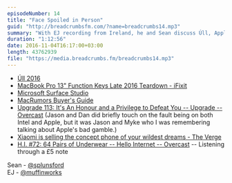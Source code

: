 ```yaml
---
episodeNumber: 14
title: "Face Spoiled in Person"
guid: "http://breadcrumbsfm.com/?name=breadcrumbs14.mp3"
summary: "With EJ recording from Ireland, he and Sean discuss Úll, Apple's MacBook Pro event, doing work you enjoy, and more."
duration: "1:12:56"
date: 2016-11-04T16:17:00+03:00
length: 43762939
file: "https://media.breadcrumbs.fm/breadcrumbs14.mp3"
---
```


- [Úll 2016](http://2016.ull.ie/)
- [ MacBook Pro 13" Function Keys Late 2016 Teardown - iFixit](https://www.ifixit.com/Teardown/MacBook+Pro+13-Inch+Function+Keys+Late+2016+Teardown/72415)
- [ Microsoft Surface Studio](https://www.microsoft.com/en-us/surface/devices/surface-studio/overview)
- [MacRumors Buyer's Guide](https://buyersguide.macrumors.com/#Mac)
- [Upgrade 113: It's An Honour and a Privilege to Defeat You -- Upgrade -- Overcast](https://overcast.fm/+DeGiTQjRE/21:03) (Jason and Dan did briefly touch on the fault being on both Intel and Apple, but it was Jason and Myke who I was remembering talking about Apple's bad gamble.)
- [ Xiaomi is selling the concept phone of your wildest dreams - The Verge](http://www.theverge.com/2016/10/25/13401440/xiaomi-mi-mix-concept-phone-specs-release-date-price)
- [H.I. #72: 64 Pairs of Underwear -- Hello Internet -- Overcast](https://overcast.fm/+BgMW_vcik/24:24) -- Listening through a £5 note

Sean - [@splunsford](https://twitter.com/splunsford)  
EJ - [@muffinworks](https://twitter.com/muffinworks)